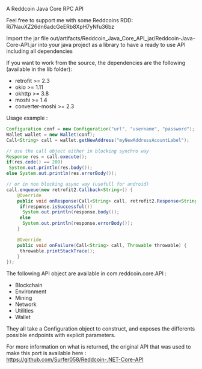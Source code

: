 A Reddcoin Java Core RPC API

Feel free to support me with some Reddcoins RDD: Ri7NauXZ26dn6adcGeERb8XpH7yNfu36bz

Import the jar file out/artifacts/Reddcoin_Java_Core_API_jar/Reddcoin-Java-Core-API.jar
into your java project as a library to have a ready to use API including all dependencies

If you want to work from the source, the dependencies are the following (available in the lib folder):

- retrofit >= 2.3
- okio >= 1.11
- okhttp >= 3.8
- moshi >= 1.4
- converter-moshi >= 2.3

Usage example :

```java
Configuration conf = new Configuration("url", "username", "password");
Wallet wallet = new Wallet(conf);
Call<String> call = wallet.getNewAddress("myNewAddressAcountLabel");

// use the call object either in blocking synchro way
Response res = call.execute();
if(res.code() == 200)
 System.out.println(res.body());
else System.out.println(res.errorBody());

// or in non blocking async way (usefull for android)
call.enqueue(new retrofit2.Callback<String>() {
    @Override
    public void onResponse(Call<String> call, retrofit2.Response<String> response) {
     if(response.isSuccessful())
      System.out.println(response.body());
     else
      System.out.println(response.errorBody());
    }

    @Override
    public void onFailure(Call<String> call, Throwable throwable) {
     throwable.printStackTrace();
    }
});
```

The following API object are available in com.reddcoin.core.API :

 - Blockchain
 - Environment
 - Mining
 - Network
 - Utilities
 - Wallet
 
 They all take a Configuration object to construct, and exposes the differents possible endpoints with explicit parameters.
 
 For more information on what is returned, the original API that was used to make this port is available here :
 https://github.com/Surfer058/Reddcoin-.NET-Core-API
